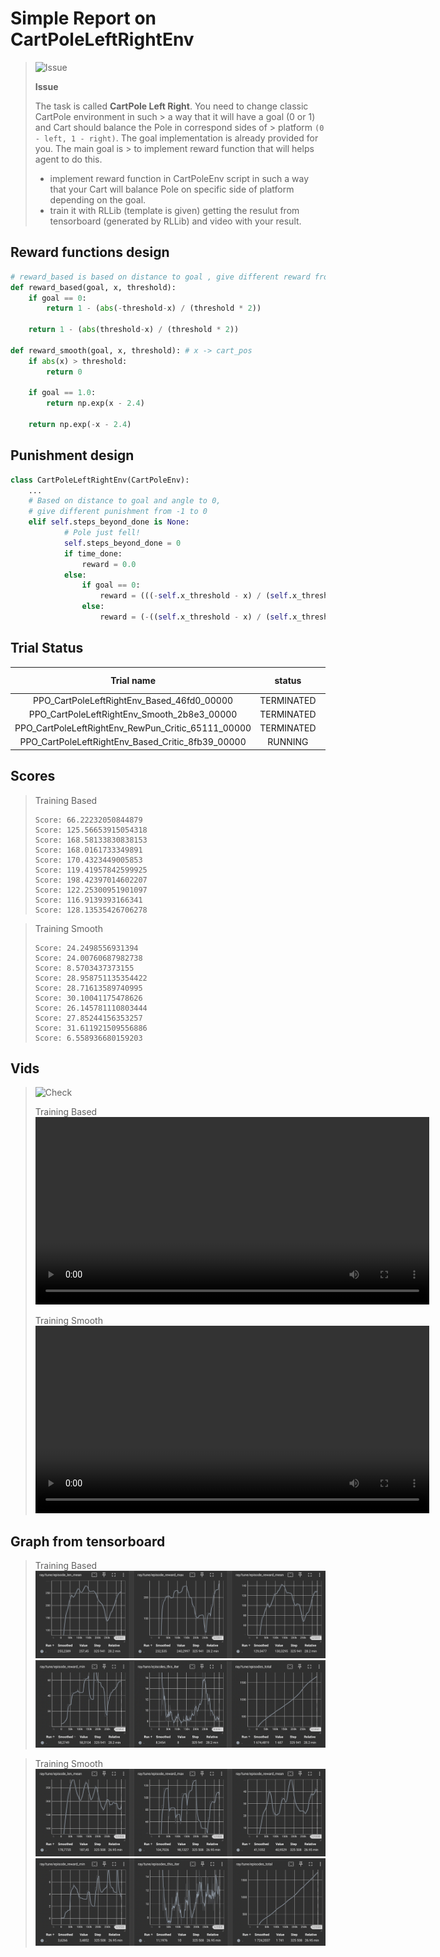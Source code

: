 # Simple Report on CartPoleLeftRightEnv

> <picture>
>   <source media="(prefers-color-scheme: light)" srcset="https://raw.githubusercontent.com/Mqxx/GitHub-Markdown/main/blockquotes/badge/light-theme/issue.svg">
>   <img alt="Issue" src="https://raw.githubusercontent.com/Mqxx/GitHub-Markdown/main/blockquotes/badge/dark-theme/issue.svg">
> </picture><br>
>
> **Issue**
>
>  The task is called **CartPole Left Right**. You need to change classic CartPole environment in such > a way that it will have a goal (0 or 1) and Cart should balance the Pole in correspond sides of > platform `(0 - left, 1 - right)`. The goal implementation is already provided for you. The main goal is > to implement reward function that will helps agent to do this.
>
> - implement reward function in CartPoleEnv script in such a way that your Cart will balance Pole on specific side of platform depending on the goal.
> - train it with RLLib (template is given) getting the resulut from tensorboard (generated by RLLib) and video with your result.

## Reward functions design
```py
# reward_based is based on distance to goal , give different reward from 0 to 1
def reward_based(goal, x, threshold):
    if goal == 0:
        return 1 - (abs(-threshold-x) / (threshold * 2))

    return 1 - (abs(threshold-x) / (threshold * 2))

def reward_smooth(goal, x, threshold): # x -> cart_pos
    if abs(x) > threshold:
        return 0

    if goal == 1.0:
        return np.exp(x - 2.4)

    return np.exp(-x - 2.4)
```

## Punishment design
```python
class CartPoleLeftRightEnv(CartPoleEnv):
    ...
    # Based on distance to goal and angle to 0, 
    # give different punishment from -1 to 0
    elif self.steps_beyond_done is None:
            # Pole just fell!
            self.steps_beyond_done = 0
            if time_done:
                reward = 0.0
            else:
                if goal == 0:
                    reward = (((-self.x_threshold - x) / (self.x_threshold * 2)) - (abs(theta) / self.theta_threshold_radians)) / 2
                else:
                    reward = (-((self.x_threshold - x) / (self.x_threshold * 2)) - (abs(theta) / self.theta_threshold_radians)) / 2
```

## Trial Status
|                     Trial name                     |   	status	   |        loc	        | iter  | 	total time (s)	 |   ts	   |  reward	  | num_recreated_worker s	 | episode_reward_max	 | episode_reward_min |
|:--------------------------------------------------:|:------------:|:------------------:|:-----:|:----------------:|:-------:|:---------:|:-----------------------:|:-------------------:|:------------------:|
|     PPO_CartPoleLeftRightEnv_Based_46fd0_00000     | 	TERMINATED  | 	172.28.0.12:7238  | 	150	 |     1696.62	     | 325941  |  	130.33  |           	0            |       	240.3        |      	58.3104      |
|    PPO_CartPoleLeftRightEnv_Smooth_2b8e3_00000     | 	TERMINATED	 | 172.28.0.12:19644	 | 150	  |     1619.68	     | 325508  | 	40.9529	 |           0	            |       98.1327       |      	3.48517      |
| PPO_CartPoleLeftRightEnv_RewPun_Critic_65111_00000 | 	TERMINATED  | 	172.28.0.12:6830  | 	200  |     	2261.35     | 	432789 | 	353.129  |           	0            |      	601.876	      |       221.23       |
| PPO_CartPoleLeftRightEnv_Based_Critic_8fb39_00000  |   	RUNNING   | 	172.28.0.12:19079 | 	196	 |     2147.16	     | 422154	 |  181.705  |           	0	           |      224.651	       |      6.83492       |

## Scores
> Training Based
> ```
> Score: 66.22232050844879
> Score: 125.56653915054318
> Score: 168.58133830838153
> Score: 168.0161733349891
> Score: 170.4323449005853
> Score: 119.41957842599925
> Score: 198.42397014602207
> Score: 122.25300951901097
> Score: 116.9139393166341
> Score: 128.13535426706278
> ```

> Training Smooth
> ```
> Score: 24.2498556931394
> Score: 24.00760687982738
> Score: 8.5703437373155
> Score: 28.958751135354422
> Score: 28.71613589740995
> Score: 30.10041175478626
> Score: 26.145781110803444
> Score: 27.85244156353257
> Score: 31.611921509556886
> Score: 6.558936680159203
> ```

## Vids

> <picture>
>   <source media="(prefers-color-scheme: light)" srcset="https://raw.githubusercontent.com/Mqxx/GitHub-Markdown/main/blockquotes/badge/light-theme/check.svg">
>   <img alt="Check" src="https://raw.githubusercontent.com/Mqxx/GitHub-Markdown/main/blockquotes/badge/dark-theme/check.svg">
> </picture><br>
>
> Training Based
> <video width="630" height="300" src="https://github.com/MisterZurg/ITMO_Evolutionary_Computing/assets/62078213/5f49d196-486a-4108-bc06-b6ee3a6c0273"></video>
>
> Training Smooth
> <video width="630" height="300" src="https://github.com/MisterZurg/ITMO_Evolutionary_Computing/assets/62078213/62321dd1-7c8f-4f99-9c9a-ba193d007d67"></video>


## Graph from tensorboard
> Training Based
![img.png](results/training_based-1.png)
![img.png](results/training_based-2.png)

> Training Smooth
![img.png](results/training_smooth-1.png)
![img.png](results/training_smooth-2.png)
